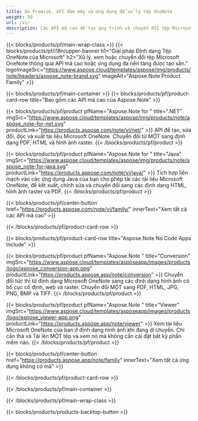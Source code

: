 ```yaml
---
title: On Premise, API đám mây và ứng dụng để xử lý tệp OneNote 
weight: 50
url: /vi/
description: Các API mã cao để tạo quy trình và chuyển đổi tệp Microsoft OneNote qua các ứng dụng của bạn. Hoặc chỉ cần sử dụng các ứng dụng đa nền tảng của chúng tôi để xem hoặc chuyển đổi MỘT tệp.
---
```


{{< blocks/products/pf/main-wrap-class >}}
{{< blocks/products/pf/i18n/upper-banner h1="Giải pháp Định dạng Tệp OneNote của Microsoft" h2="Xử lý, xem hoặc chuyển đổi tệp Microsoft OneNote thông qua API mã cao hoặc ứng dụng đa nền tảng được tạo sẵn." logoImageSrc="https://www.aspose.cloud/templates/aspose/img/products/note/headers/aspose_note-brand.svg" imageAlt="Aspose.Note Product Family" >}}

{{< blocks/products/pf/main-container >}}
{{< blocks/products/pf/product-card-row title="Bao gồm các API mã cao của Aspose.Note" >}}

{{< blocks/products/pf/product pfName="Aspose.Note for " title=".NET" imgSrc="https://www.aspose.cloud/templates/aspose/img/products/note/aspose_note-for-net.svg" productLink="https://products.aspose.com/note/vi/net/" >}}
API để tạo, sửa đổi, đọc và xuất tài liệu Microsoft OneNote. Chuyển đổi từ MỘT sang định dạng PDF, HTML và hình ảnh raster.
{{< /blocks/products/pf/product >}}

{{< blocks/products/pf/product pfName="Aspose.Note for " title="Java" imgSrc="https://www.aspose.cloud/templates/aspose/img/products/note/aspose_note-for-java.svg" productLink="https://products.aspose.com/note/vi/java/" >}}
Tích hợp liền mạch vào các ứng dụng Java của bạn cho phép tải các tài liệu Microsoft OneNote, để kết xuất, chỉnh sửa và chuyển đổi sang các định dạng HTML, hình ảnh raster và PDF.
{{< /blocks/products/pf/product >}}

{{< blocks/products/pf/center-button href="https://products.aspose.com/note/vi/family/" innerText="Xem tất cả các API mã cao" >}}

{{< /blocks/products/pf/product-card-row >}}

{{< blocks/products/pf/product-card-row title="Aspose.Note No Code Apps Include" >}}

{{< blocks/products/pf/product pfName="Aspose.Note " title="Conversion" imgSrc="https://www.aspose.cloud/templates/asposeapp/images/products/logo/aspose_conversion-app.png" productLink="https://products.aspose.app/note/conversion" >}}
Chuyển đổi tức thì từ định dạng Microsoft OneNote sang các định dạng hình ảnh có bố cục cố định, web và raster. Chuyển đổi MỘT sang PDF, HTML, JPG, PNG, BMP và TIFF.
{{< /blocks/products/pf/product >}}

{{< blocks/products/pf/product pfName="Aspose.Note " title="Viewer" imgSrc="https://www.aspose.cloud/templates/asposeapp/images/products/logo/aspose_viewer-app.png" productLink="https://products.aspose.app/note/viewer" >}}
Xem tài liệu Microsoft OneNote của bạn ở định dạng hình ảnh khi đang di chuyển. Chỉ cần thả và Tải lên MỘT tệp và xem nó mà không cần cài đặt bất kỳ phần mềm nào.
{{< /blocks/products/pf/product >}}

{{< blocks/products/pf/center-button href="https://products.aspose.app/note/family" innerText="Xem tất cả ứng dụng không có mã" >}}

{{< /blocks/products/pf/product-card-row >}}

{{< /blocks/products/pf/main-container >}}


{{< /blocks/products/pf/main-wrap-class >}}

{{< blocks/products/products-backtop-button >}}